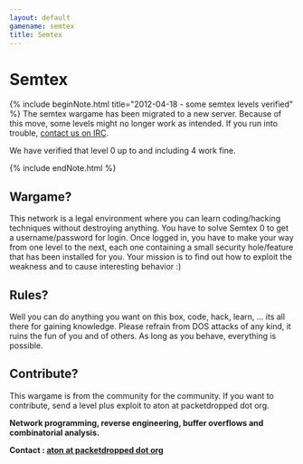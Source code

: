 ```yaml
---
layout: default
gamename: semtex
title: Semtex
---
```


Semtex
======

{% include beginNote.html title="2012-04-18 - some semtex levels verified" %}
The semtex wargame has been migrated to a new server. Because of this
move, some levels might no longer work as intended. If you run into
trouble, [contact us on IRC][].

We have verified that level 0 up to and including 4 work fine.

{% include endNote.html %}

Wargame?
--------
This network is a legal environment where you can learn
coding/hacking techniques without destroying anything. You have to
solve Semtex 0 to get a username/password for login. Once logged in,
you have to make your way from one level to the next, each one
containing a small security hole/feature that has been installed for
you. Your mission is to find out how to exploit the weakness and to
cause interesting behavior :)

Rules?
------
Well you can do anything you want on this box, code, hack, learn,
... its all there for gaining knowledge. Please refrain from DOS
attacks of any kind, it ruins the fun of you and of others. As long
as you behave, everything is possible.

Contribute?
-----------
This wargame is from the community for the community. If you want to
contribute, send a level plus exploit to aton at packetdropped dot
org.

**Network programming, reverse engineering, buffer overflows and
combinatorial analysis.**

**Contact : [aton at packetdropped dot org][]**

[contact us on IRC]: /information/irc.html
[aton at packetdropped dot org]: mailto:aton@packetdropped.org
